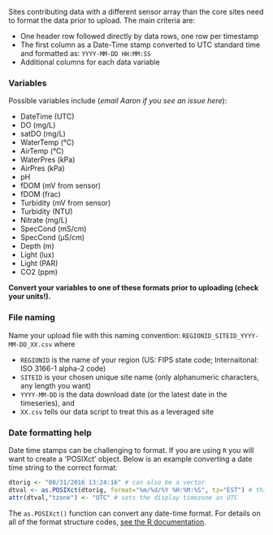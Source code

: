 Sites contributing data with a different sensor array than the core sites need to format the data prior to upload. The main criteria are:
- One header row followed directly by data rows, one row per timestamp
- The first column as a Date-Time stamp converted to UTC standard time and formatted as: `YYYY-MM-DD HH:MM:SS`
- Additional columns for each data variable

### Variables

Possible variables include (*email Aaron if you see an issue here*):
- DateTime (UTC)
- DO (mg/L)
- satDO (mg/L)
- WaterTemp (°C)
- AirTemp (°C)
- WaterPres (kPa)
- AirPres (kPa)
- pH
- fDOM (mV from sensor)
- fDOM (frac)
- Turbidity (mV from sensor)
- Turbidity (NTU)
- Nitrate (mg/L)
- SpecCond (mS/cm)
- SpecCond (μS/cm)
- Depth (m)
- Light (lux)
- Light (PAR)
- CO2 (ppm)

**Convert your variables to one of these formats prior to uploading (check your units!).**

### File naming

Name your upload file with this naming convention: `REGIONID_SITEID_YYYY-MM-DD_XX.csv`
where
- `REGIONID` is the name of your region (US: FIPS state code; Internaitonal: ISO 3166-1 alpha-2 code)
- `SITEID` is your chosen unique site name (only alphanumeric characters, any length you want)
- `YYYY-MM-DD` is the data download date (or the latest date in the timeseries), and
- `XX.csv` tells our data script to treat this as a leveraged site

### Date formatting help

Date time stamps can be challenging to format. If you are using `R` you will want to create a 'POSIXct' object. Below is an example converting a date time string to the correct format:
```R
dtorig <- "08/31/2016 13:24:16" # can also be a vector
dtval <- as.POSIXct(dtorig, format="%m/%d/%Y %H:%M:%S", tz="EST") # this will create a POSIXct object
attr(dtval,"tzone") <- "UTC" # sets the display timezone as UTC
```
The `as.POSIXct()` function can convert any date-time format. For details on all of the format structure codes, [see the R documentation](https://stat.ethz.ch/R-manual/R-devel/library/base/html/strptime.html).
